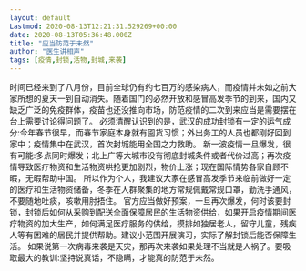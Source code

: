 ```yaml
---
layout: default
Lastmod: 2020-08-13T12:21:31.529269+00:00
date: 2020-08-13T05:36:48.000Z
title: "应当防范于未然"
author: "医生讲相声"
tags: [疫情,封锁,活物,封城,来袭]
---
```


时间已经来到了八月份，目前全球仍有约七百万的感染病人，而疫情并未如之前大家所想的夏天一到自动消失。随着国门的必然开放和感冒高发季节的到来，国内又缺乏广泛的免疫群体，疫苗也还没推向市场，防范疫情的二次到来应当是需要摆在台上需要讨论得问题了。 必须清醒认识到的是，武汉的成功封锁有一定的运气成分:今年春节很早，而春节家庭本身就有囤货习惯；外出务工的人员也都刚好回到家中；疫情集中在武汉，首次封城能用全国之力救助。 新一波疫情一旦爆发，很有可能:多点同时爆发；北上广等大城市没有彻底封城条件或者代价过高；再次疫情导致医疗物资和生活物资哄抢更加剧烈，物价上涨；现在国际情势各家自顾不暇，无暇帮助中国。 所以作为个人，我建议大家在感冒高发季节来临前做好一定的医疗和生活物资储备，冬季在人群聚集的地方常规佩戴常规口罩，勤洗手通风，不要随地吐痰，咳嗽用肘捂住。 官方应当做好预案，一旦再次爆发，何时该要封锁，封锁后如何从采购到配送全面保障居民的生活物资供给，如果开启疫情期间医疗物资的加大生产，如何满足医疗服务的供给，摸排如独居老人，留守儿童，残疾人等有困难的居民并提供帮助。建议小范围开展演习，实际了解封锁后能否保障生活。 如果说第一次病毒来袭是天灾，那再次来袭如果处理不当就是人祸了。要吸取最大的教训:坚持说真话，不隐瞒，才能真的防范于未然。

